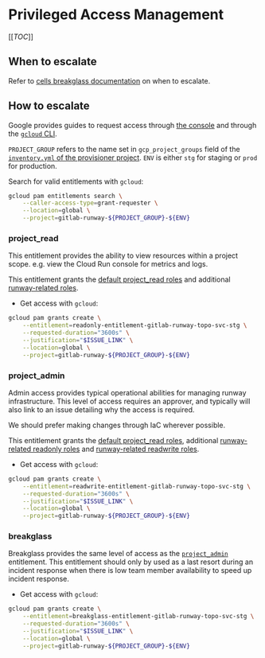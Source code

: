 # Privileged Access Management

[[_TOC_]]

## When to escalate

Refer to [cells breakglass documentation](../cells/breakglass.md) on when to escalate.

## How to escalate

Google provides guides to request access through [the console](https://cloud.google.com/iam/docs/pam-request-temporary-elevated-access#request-grant-console)
and through the [`gcloud` CLI](https://cloud.google.com/iam/docs/pam-request-temporary-elevated-access#request_a_grant_programmatically).

`PROJECT_GROUP` refers to the name set in `gcp_project_groups` field of the [`inventory.yml` of the provisioner project](https://gitlab.com/gitlab-com/gl-infra/platform/runway/provisioner/-/blob/45da3f461533317948bf8aaf1f873f7f87c585f7/inventory.yml#L225). `ENV` is either `stg` for staging or `prod` for production.

Search for valid entitlements with `gcloud`:

```sh
gcloud pam entitlements search \
    --caller-access-type=grant-requester \
    --location=global \
    --project=gitlab-runway-${PROJECT_GROUP}-${ENV}
```

### project_read

This entitlement provides the ability to view resources within a project scope. e.g. view the Cloud Run console for metrics and logs.

This entitlement grants the [default project_read roles](https://gitlab.com/gitlab-com/gl-infra/gitlab-dedicated/library/terraform/google-privileged-access-manager/-/blob/b33519534114f77aabce11c6832c1782bac2eccd/predefined-entitlements.tf#L30) and additional [runway-related roles](https://gitlab.com/gitlab-com/gl-infra/platform/runway/provisioner/-/blob/45da3f461533317948bf8aaf1f873f7f87c585f7/modules/managed_project/locals.tf#L58).

- Get access with `gcloud`:

```sh
gcloud pam grants create \
    --entitlement=readonly-entitlement-gitlab-runway-topo-svc-stg \
    --requested-duration="3600s" \
    --justification="$ISSUE_LINK" \
    --location=global \
    --project=gitlab-runway-${PROJECT_GROUP}-${ENV}
```

### project_admin

Admin access provides typical operational abilities for managing runway infrastructure. This level of access requires an approver, and typically will also link to an issue detailing why the access is required.

We should prefer making changes through IaC wherever possible.

This entitlement grants the [default project_read roles](https://gitlab.com/gitlab-com/gl-infra/gitlab-dedicated/library/terraform/google-privileged-access-manager/-/blob/b33519534114f77aabce11c6832c1782bac2eccd/predefined-entitlements.tf#L55),  additional [runway-related readonly roles](https://gitlab.com/gitlab-com/gl-infra/platform/runway/provisioner/-/blob/45da3f461533317948bf8aaf1f873f7f87c585f7/modules/managed_project/locals.tf#L58) and [runway-related readwrite roles](https://gitlab.com/gitlab-com/gl-infra/platform/runway/provisioner/-/blob/45da3f461533317948bf8aaf1f873f7f87c585f7/modules/managed_project/locals.tf#L80).

- Get access with `gcloud`:

```sh
gcloud pam grants create \
    --entitlement=readwrite-entitlement-gitlab-runway-topo-svc-stg \
    --requested-duration="3600s" \
    --justification="$ISSUE_LINK" \
    --location=global \
    --project=gitlab-runway-${PROJECT_GROUP}-${ENV}
```

### breakglass

Breakglass provides the same level of access as the [`project_admin`](#project_admin) entitlement. This entitlement should only by used as a last resort during an incident response when there is low team member availability to speed up incident response.

- Get access with `gcloud`:

```sh
gcloud pam grants create \
    --entitlement=breakglass-entitlement-gitlab-runway-topo-svc-stg \
    --requested-duration="3600s" \
    --justification="$ISSUE_LINK" \
    --location=global \
    --project=gitlab-runway-${PROJECT_GROUP}-${ENV}
```
